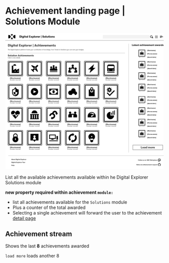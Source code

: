 # Achievement landing page | Solutions Module

![profile_2018.png](images/achievementstream.png)


List all the available achievements available within he Digital Explorer Solutions module

**new property required within achievement `module:`**

- list all achievements available for the `Solutions` module
- Plus a counter of the total awarded
- Selecting a single achievement will forward the user to the achievement [detail page](Achievement.md)


## Achievement stream

Shows the last **8** achievements awarded


`load more` loads another 8